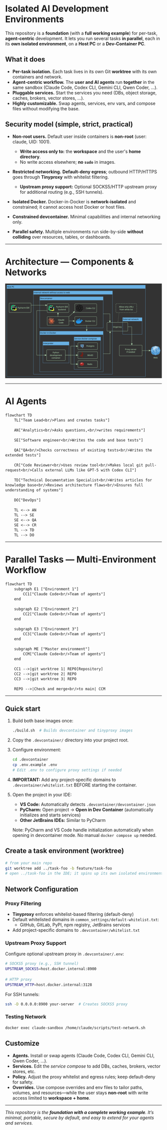 # Isolated AI Development Environments

This repository is a **foundation** (with a **full working example**) for per-task, **agent-centric** development.
It lets you run several tasks **in parallel**, each in its **own isolated environment**, on a **Host PC** or a **Dev-Container PC**.

## What it does

* **Per-task isolation.** Each task lives in its own Git **worktree** with its own containers and network.
* **Agent-centric workflow.** The **user and AI agents** run **together** in the same sandbox (Claude Code, Codex CLI, Gemini CLI, Qwen Coder, …).
* **Pluggable services.** Start the services you need (DBs, object storage, caches, brokers, vector stores, …).
* **Highly customizable.** Swap agents, services, env vars, and compose files without modifying the base.

## Security model (simple, strict, practical)

* **Non-root users.** Default user inside containers is **non-root** (user: claude, UID: 1001).

  * **Write access only to:** the **workspace** and the user's **home directory**.
  * No write access elsewhere; **no `sudo`** in images.
* **Restricted networking.** **Default-deny egress**; outbound HTTP/HTTPS goes through **Tinyproxy** with whitelist filtering.
  * **Upstream proxy support:** Optional SOCKS5/HTTP upstream proxy for additional routing (e.g., SSH tunnels).
* **Isolated Docker.** Docker-in-Docker is **network-isolated** and constrained; it cannot access host Docker or host files.
* **Constrained devcontainer.** Minimal capabilities and internal networking only.
* **Parallel safety.** Multiple environments run side-by-side **without colliding** over resources, tables, or dashboards.

---

# Architecture — Components & Networks

<img src="docs/architecture.png" alt="Architecture" title="Architecture" height="80%" />

---

# AI Agents

```mermaid
flowchart TD
    TL["Team Lead<br/>Plans and creates tasks"]

    AN["Analytics<br/>Asks questions,<br/>writes requirements"]

    SE["Software engineer<br/>Writes the code and base tests"]

    QA["QA<br/>Checks correctness of existing tests<br/>Writes the extended tests"]

    CR["Code Reviewer<br/>Uses review tool<br/>Makes local git pull-request<br/>Calls external LLMs like GPT-5 with Codex CLI"]

    TD["Technical Documentation Specialist<br/>Writes articles for knowledge base<br/>Reviews architecture flaws<br/>Ensures full understanding of systems"]

    DO["DevOps"]

    TL <--> AN
    TL --> SE
    SE <--> QA
    SE <--> CR
    TL --> TD
    TL --> DO
```

---

# Parallel Tasks — Multi-Environment Workflow

```mermaid
flowchart TD
    subgraph E1 ["Environment 1"]
        CC1["Claude Code<br/>Team of agents"]
    end

    subgraph E2 ["Environment 2"]
        CC2["Claude Code<br/>Team of agents"]
    end

    subgraph E3 ["Environment 3"]
        CC3["Claude Code<br/>Team of agents"]
    end

    subgraph ME ["Master environment"]
        CCM["Claude Code<br/>Team of agents"]
    end

    CC1 -->|git worktree 1| REPO[Repository]
    CC2 -->|git worktree 2| REPO
    CC3 -->|git worktree 3| REPO

    REPO -->|Check and merge<br/>to main| CCM
```

---

## Quick start

1. Build both base images once:

   ```bash
   ./build.sh  # Builds devcontainer and tinyproxy images
   ```

2. Copy the `.devcontainer/` directory into your project root.

3. Configure environment:
   ```bash
   cd .devcontainer
   cp .env.example .env
   # Edit .env to configure proxy settings if needed
   ```

4. **IMPORTANT:** Add any project-specific domains to `.devcontainer/whitelist.txt` BEFORE starting the container.

5. Open the project in your IDE:
   - **VS Code:** Automatically detects `.devcontainer/devcontainer.json`
   - **PyCharm:** Open project → **Open in Dev Container** (automatically initializes and starts services)
   - **Other JetBrains IDEs:** Similar to PyCharm

   Note: PyCharm and VS Code handle initialization automatically when opening in devcontainer mode. No manual `docker compose up` needed.

## Create a task environment (worktree)

```bash
# from your main repo
git worktree add ../task-foo -b feature/task-foo
# open ../task-foo in the IDE; it spins up its own isolated environment
```

## Network Configuration

### Proxy Filtering
- **Tinyproxy** enforces whitelist-based filtering (default-deny)
- Default whitelisted domains in `common_settings/default-whitelist.txt`:
  - GitHub, GitLab, PyPI, npm registry, JetBrains services
- Add project-specific domains to `.devcontainer/whitelist.txt`

### Upstream Proxy Support
Configure optional upstream proxy in `.devcontainer/.env`:

```bash
# SOCKS5 proxy (e.g., SSH tunnel)
UPSTREAM_SOCKS5=host.docker.internal:8900

# HTTP proxy
UPSTREAM_HTTP=host.docker.internal:3128
```

For SSH tunnels:
```bash
ssh -D 0.0.0.0:8900 your-server  # Creates SOCKS5 proxy
```

### Testing Network
```bash
docker exec claude-sandbox /home/claude/scripts/test-network.sh
```

## Customize

* **Agents.** Install or swap agents (Claude Code, Codex CLI, Gemini CLI, Qwen Coder, …).
* **Services.** Edit the *service compose* to add DBs, caches, brokers, vector stores, etc.
* **Policy.** Adjust the proxy whitelist and egress rules; keep default-deny for safety.
* **Overrides.** Use compose overrides and env files to tailor paths, volumes, and resources—while the user stays **non-root** with write access limited to **workspace + home**.

---

*This repository is the **foundation with a complete working example**. It’s minimal, portable, secure by default, and easy to extend for your agents and services.*